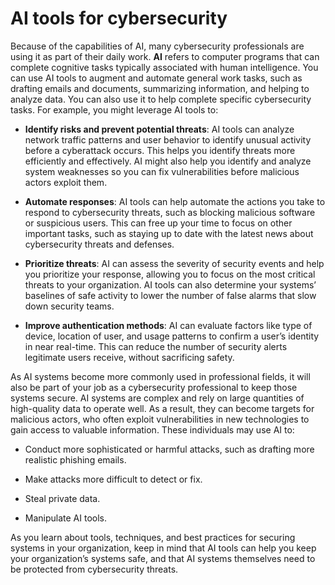 # AI tools for cybersecurity
Because of the capabilities of AI, many cybersecurity professionals are using it as part of their daily work. **AI** refers to computer programs that can complete cognitive tasks typically associated with human intelligence. You can use AI tools to augment and automate general work tasks, such as drafting emails and documents, summarizing information, and helping to analyze data. You can also use it to help complete specific cybersecurity tasks. For example, you might leverage AI tools to:

- **Identify risks and prevent potential threats**: AI tools can analyze network traffic patterns and user behavior to identify unusual activity before a cyberattack occurs. This helps you identify threats more efficiently and effectively. AI might also help you identify and analyze system weaknesses so you can fix vulnerabilities before malicious actors exploit them. 

- **Automate responses**: AI tools can help automate the actions you take to respond to cybersecurity threats, such as blocking malicious software or suspicious users. This can free up your time to focus on other important tasks, such as staying up to date with the latest news about cybersecurity threats and defenses.

- **Prioritize threats**: AI can assess the severity of security events and help you prioritize your response, allowing you to focus on the most critical threats to your organization. AI tools can also determine your systems’ baselines of safe activity to lower the number of false alarms that slow down security teams. 

- **Improve authentication methods**: AI can evaluate factors like type of device, location of user, and usage patterns to confirm a user’s identity in near real-time. This can reduce the number of security alerts legitimate users receive, without sacrificing safety.

As AI systems become more commonly used in professional fields, it will also be part of your job as a cybersecurity professional to keep those systems secure. AI systems are complex and rely on large quantities of high-quality data to operate well. As a result, they can become targets for malicious actors, who often exploit vulnerabilities in new technologies to gain access to valuable information. These individuals may use AI to:

- Conduct more sophisticated or harmful attacks, such as drafting more realistic phishing emails.

- Make attacks more difficult to detect or fix.

- Steal private data.

- Manipulate AI tools.  

As you learn about tools, techniques, and best practices for securing systems in your organization, keep in mind that AI tools can help you keep your organization’s systems safe, and that AI systems themselves need to be protected from cybersecurity threats.